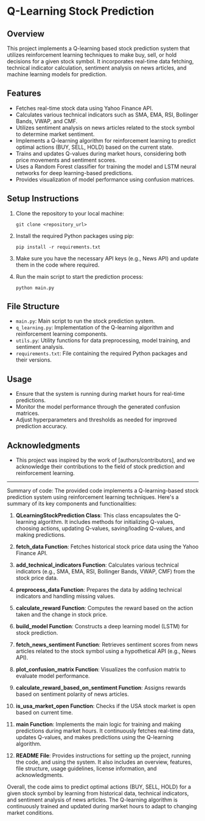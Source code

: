 # Q-Learning Stock Prediction

## Overview
This project implements a Q-learning based stock prediction system that utilizes reinforcement learning techniques to make buy, sell, or hold decisions for a given stock symbol. It incorporates real-time data fetching, technical indicator calculation, sentiment analysis on news articles, and machine learning models for prediction.

## Features
- Fetches real-time stock data using Yahoo Finance API.
- Calculates various technical indicators such as SMA, EMA, RSI, Bollinger Bands, VWAP, and CMF.
- Utilizes sentiment analysis on news articles related to the stock symbol to determine market sentiment.
- Implements a Q-learning algorithm for reinforcement learning to predict optimal actions (BUY, SELL, HOLD) based on the current state.
- Trains and updates Q-values during market hours, considering both price movements and sentiment scores.
- Uses a Random Forest classifier for training the model and LSTM neural networks for deep learning-based predictions.
- Provides visualization of model performance using confusion matrices.

## Setup Instructions
1. Clone the repository to your local machine:

    ```
    git clone <repository_url>
    ```

2. Install the required Python packages using pip:

    ```
    pip install -r requirements.txt
    ```

3. Make sure you have the necessary API keys (e.g., News API) and update them in the code where required.

4. Run the main script to start the prediction process:

    ```
    python main.py
    ```

## File Structure
- `main.py`: Main script to run the stock prediction system.
- `q_learning.py`: Implementation of the Q-learning algorithm and reinforcement learning components.
- `utils.py`: Utility functions for data preprocessing, model training, and sentiment analysis.
- `requirements.txt`: File containing the required Python packages and their versions.

## Usage
- Ensure that the system is running during market hours for real-time predictions.
- Monitor the model performance through the generated confusion matrices.
- Adjust hyperparameters and thresholds as needed for improved prediction accuracy.


## Acknowledgments
- This project was inspired by the work of [authors/contributors], and we acknowledge their contributions to the field of stock prediction and reinforcement learning.

---

Summary of code:
The provided code implements a Q-learning-based stock prediction system using reinforcement learning techniques. Here's a summary of its key components and functionalities:

1. **QLearningStockPrediction Class**: This class encapsulates the Q-learning algorithm. It includes methods for initializing Q-values, choosing actions, updating Q-values, saving/loading Q-values, and making predictions.

2. **fetch_data Function**: Fetches historical stock price data using the Yahoo Finance API.

3. **add_technical_indicators Function**: Calculates various technical indicators (e.g., SMA, EMA, RSI, Bollinger Bands, VWAP, CMF) from the stock price data.

4. **preprocess_data Function**: Prepares the data by adding technical indicators and handling missing values.

5. **calculate_reward Function**: Computes the reward based on the action taken and the change in stock price.

6. **build_model Function**: Constructs a deep learning model (LSTM) for stock prediction.

7. **fetch_news_sentiment Function**: Retrieves sentiment scores from news articles related to the stock symbol using a hypothetical API (e.g., News API).

8. **plot_confusion_matrix Function**: Visualizes the confusion matrix to evaluate model performance.

9. **calculate_reward_based_on_sentiment Function**: Assigns rewards based on sentiment polarity of news articles.

10. **is_usa_market_open Function**: Checks if the USA stock market is open based on current time.

11. **main Function**: Implements the main logic for training and making predictions during market hours. It continuously fetches real-time data, updates Q-values, and makes predictions using the Q-learning algorithm.

12. **README File**: Provides instructions for setting up the project, running the code, and using the system. It also includes an overview, features, file structure, usage guidelines, license information, and acknowledgments.

Overall, the code aims to predict optimal actions (BUY, SELL, HOLD) for a given stock symbol by learning from historical data, technical indicators, and sentiment analysis of news articles. The Q-learning algorithm is continuously trained and updated during market hours to adapt to changing market conditions.
